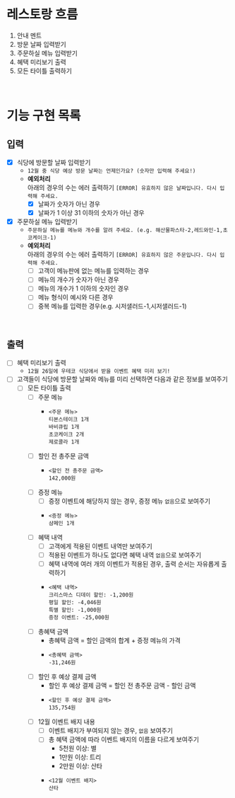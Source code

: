 # 레스토랑 흐름
1. 안내 멘트
2. 방문 날짜 입력받기
3. 주문하실 메뉴 입력받기
4. 혜택 미리보기 출력
5. 모든 타이틀 출력하기

<br>

# 기능 구현 목록
## 입력
- [x] 식당에 방문할 날짜 입력받기
  - `12월 중 식당 예상 방문 날짜는 언제인가요? (숫자만 입력해 주세요!)`
  - **예외처리** <br>
    아래의 경우의 수는 에러 출력하기 `[ERROR] 유효하지 않은 날짜입니다. 다시 입력해 주세요.`
    - [x] 날짜가 숫자가 아닌 경우
    - [x] 날짜가 1 이상 31 이하의 숫자가 아닌 경우
- [x] 주문하실 메뉴 입력받기
  - `주문하실 메뉴를 메뉴와 개수를 알려 주세요. (e.g. 해산물파스타-2,레드와인-1,초코케이크-1)`
  - **예외처리** <br>
    아래의 경우의 수는 에러 출력하기 `[ERROR] 유효하지 않은 주문입니다. 다시 입력해 주세요.`
    - [ ] 고객이 메뉴판에 없는 메뉴를 입력하는 경우
    - [ ] 메뉴의 개수가 숫자가 아닌 경우
    - [ ] 메뉴의 개수가 1 이하의 숫자인 경우
    - [ ] 메뉴 형식이 예시와 다른 경우
    - [ ] 중복 메뉴를 입력한 경우(e.g. 시저샐러드-1,시저샐러드-1)

<br>

## 출력
- [ ] 혜택 미리보기 출력
  - `12월 26일에 우테코 식당에서 받을 이벤트 혜택 미리 보기!`
- [ ] 고객들이 식당에 방문할 날짜와 메뉴를 미리 선택하면 다음과 같은 정보를 보여주기
  - [ ] 모든 타이틀 출력
    - [ ] 주문 메뉴
      - ```
        <주문 메뉴>
        티본스테이크 1개
        바비큐립 1개
        초코케이크 2개
        제로콜라 1개
        ```
    - [ ] 할인 전 총주문 금액
      - ```
        <할인 전 총주문 금액>
        142,000원
        ```
    - [ ] 증정 메뉴
      - [ ] 증정 이벤트에 해당하지 않는 경우, 증정 메뉴 `없음`으로 보여주기
      - ```
        <증정 메뉴>
        샴페인 1개
        ```
    - [ ] 혜택 내역
      - [ ] 고객에게 적용된 이벤트 내역만 보여주기
      - [ ] 적용된 이벤트가 하나도 없다면 혜택 내역 `없음`으로 보여주기
      - [ ] 혜택 내역에 여러 개의 이벤트가 적용된 경우, 출력 순서는 자유롭게 출력하기
      - ```
        <혜택 내역>
        크리스마스 디데이 할인: -1,200원
        평일 할인: -4,046원
        특별 할인: -1,000원
        증정 이벤트: -25,000원
        ```
    - [ ] 총혜택 금액
      - 총혜택 금액 = 할인 금액의 합계 + 증정 메뉴의 가격
      - ```
        <총혜택 금액>
        -31,246원
        ```
    - [ ] 할인 후 예상 결제 금액
      - 할인 후 예상 결제 금액 = 할인 전 총주문 금액 - 할인 금액
      - ```
        <할인 후 예상 결제 금액>
        135,754원
        ```
    - [ ] 12월 이벤트 배지 내용
      - [ ] 이벤트 배지가 부여되지 않는 경우, `없음` 보여주기
      - [ ] 총 혜택 금액에 따라 이벤트 배지의 이름을 다르게 보여주기
        - 5천원 이상: 별
        - 1만원 이상: 트리
        - 2만원 이상: 산타
      - ```
        <12월 이벤트 배지>
        산타
        ```